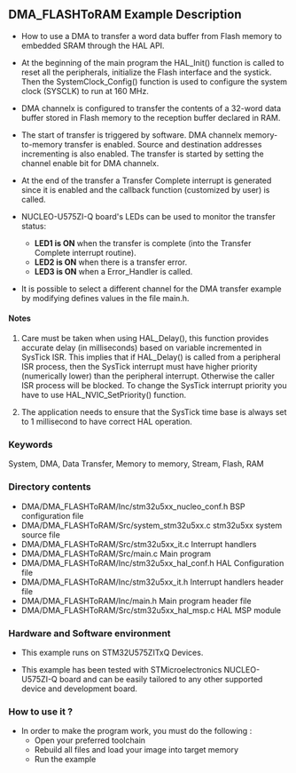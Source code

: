 ## <b>DMA_FLASHToRAM Example Description</b>

-   How to use a DMA to transfer a word data buffer from Flash memory to embedded SRAM through the HAL API.

-   At the beginning of the main program the HAL_Init() function is called to reset all the peripherals, initialize the Flash interface and the systick.
Then the SystemClock_Config() function is used to configure the system clock (SYSCLK) to run at 160 MHz.

-   DMA channelx is configured to transfer the contents of a 32-word data buffer stored in Flash memory to the reception buffer declared in RAM.

-   The start of transfer is triggered by software. DMA channelx memory-to-memory transfer is enabled. Source and destination addresses incrementing is also enabled.
The transfer is started by setting the channel enable bit for DMA channelx.

-   At the end of the transfer a Transfer Complete interrupt is generated since it is enabled and the callback function (customized by user) is called.

-   NUCLEO-U575ZI-Q board's LEDs can be used to monitor the transfer status:

    -   **LED1 is ON** when the transfer is complete (into the Transfer Complete interrupt routine).
    -   **LED2 is ON** when there is a transfer error.
    -   **LED3 is ON** when a Error_Handler is called.

-   It is possible to select a different channel for the DMA transfer example by modifying defines values in the file main.h.

#### <b>Notes</b>

 1. Care must be taken when using HAL_Delay(), this function provides accurate delay (in milliseconds)
    based on variable incremented in SysTick ISR. This implies that if HAL_Delay() is called from
    a peripheral ISR process, then the SysTick interrupt must have higher priority (numerically lower)
    than the peripheral interrupt. Otherwise the caller ISR process will be blocked.
    To change the SysTick interrupt priority you have to use HAL_NVIC_SetPriority() function.

 2. The application needs to ensure that the SysTick time base is always set to 1 millisecond
    to have correct HAL operation.

### <b>Keywords</b>

System, DMA, Data Transfer, Memory to memory, Stream, Flash, RAM

### <b>Directory contents</b>

-   DMA/DMA_FLASHToRAM/Inc/stm32u5xx_nucleo_conf.h    BSP configuration file
-   DMA/DMA_FLASHToRAM/Src/system_stm32u5xx.c           stm32u5xx system source file
-   DMA/DMA_FLASHToRAM/Src/stm32u5xx_it.c               Interrupt handlers
-   DMA/DMA_FLASHToRAM/Src/main.c                       Main program
-   DMA/DMA_FLASHToRAM/Inc/stm32u5xx_hal_conf.h         HAL Configuration file
-   DMA/DMA_FLASHToRAM/Inc/stm32u5xx_it.h               Interrupt handlers header file
-   DMA/DMA_FLASHToRAM/Inc/main.h                       Main program header file
-   DMA/DMA_FLASHToRAM/Src/stm32u5xx_hal_msp.c          HAL MSP module

### <b>Hardware and Software environment</b>

-   This example runs on STM32U575ZITxQ Devices.

-   This example has been tested with STMicroelectronics NUCLEO-U575ZI-Q
    board and can be easily tailored to any other supported device
    and development board.

### <b>How to use it ?</b>

-   In order to make the program work, you must do the following :
    -   Open your preferred toolchain
    -   Rebuild all files and load your image into target memory
    -   Run the example



